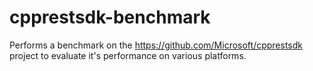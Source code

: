 # cpprestsdk-benchmark

Performs a benchmark on the https://github.com/Microsoft/cpprestsdk project to evaluate it's performance on various platforms.
